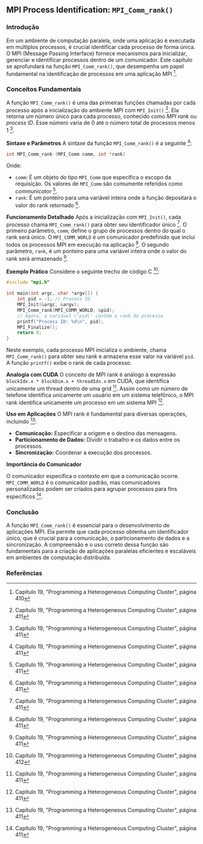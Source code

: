 ## MPI Process Identification: `MPI_Comm_rank()`

### Introdução
Em um ambiente de computação paralela, onde uma aplicação é executada em múltiplos processos, é crucial identificar cada processo de forma única. O MPI (Message Passing Interface) fornece mecanismos para inicializar, gerenciar e identificar processos dentro de um comunicador. Este capítulo se aprofundará na função `MPI_Comm_rank()`, que desempenha um papel fundamental na identificação de processos em uma aplicação MPI [^4].

### Conceitos Fundamentais

A função `MPI_Comm_rank()` é uma das primeiras funções chamadas por cada processo após a inicialização do ambiente MPI com `MPI_Init()` [^5]. Ela retorna um número único para cada processo, conhecido como *MPI rank* ou *process ID*. Esse número varia de 0 até o número total de processos menos 1 [^5].

**Sintaxe e Parâmetros**
A sintaxe da função `MPI_Comm_rank()` é a seguinte [^5]:
```c
int MPI_Comm_rank (MPI_Comm comm, int *rank)
```
Onde:
*   `comm`: É um objeto do tipo `MPI_Comm` que especifica o escopo da requisição. Os valores de `MPI_Comm` são comumente referidos como *communicator* [^5].
*   `rank`: É um ponteiro para uma variável inteira onde a função depositará o valor do rank retornado [^5].

**Funcionamento Detalhado**
Após a inicialização com `MPI_Init()`, cada processo chama `MPI_Comm_rank()` para obter seu identificador único [^5]. O primeiro parâmetro, `comm`, define o grupo de processos dentro do qual o rank será único. O `MPI_COMM_WORLD` é um comunicador predefinido que inclui todos os processos MPI em execução na aplicação [^5]. O segundo parâmetro, `rank`, é um ponteiro para uma variável inteira onde o valor do rank será armazenado [^5].

**Exemplo Prático**
Considere o seguinte trecho de código C [^6]:
```c
#include "mpi.h"

int main(int argc, char *argv[]) {
    int pid = -1; // Process ID
    MPI_Init(&argc, &argv);
    MPI_Comm_rank(MPI_COMM_WORLD, &pid);
    // Agora, a variável \'pid\' contém o rank do processo
    printf("Process ID: %d\n", pid);
    MPI_Finalize();
    return 0;
}
```
Neste exemplo, cada processo MPI inicializa o ambiente, chama `MPI_Comm_rank()` para obter seu rank e armazena esse valor na variável `pid`. A função `printf()` exibe o rank de cada processo.

**Analogia com CUDA**
O conceito de MPI rank é análogo à expressão `blockIdx.x * blockDim.x + threadIdx.x` em CUDA, que identifica unicamente um thread dentro de uma grid [^5]. Assim como um número de telefone identifica unicamente um usuário em um sistema telefônico, o MPI rank identifica unicamente um processo em um sistema MPI [^5].

**Uso em Aplicações**
O MPI rank é fundamental para diversas operações, incluindo [^5]:
*   **Comunicação:** Especificar a origem e o destino das mensagens.
*   **Particionamento de Dados:** Dividir o trabalho e os dados entre os processos.
*   **Sincronização:** Coordenar a execução dos processos.

**Importância do Comunicador**

O comunicador especifica o contexto em que a comunicação ocorre. `MPI_COMM_WORLD` é o comunicador padrão, mas comunicadores personalizados podem ser criados para agrupar processos para fins específicos [^5].

### Conclusão
A função `MPI_Comm_rank()` é essencial para o desenvolvimento de aplicações MPI. Ela permite que cada processo obtenha um identificador único, que é crucial para a comunicação, o particionamento de dados e a sincronização. A compreensão e o uso correto dessa função são fundamentais para a criação de aplicações paralelas eficientes e escaláveis em ambientes de computação distribuída.

### Referências
[^4]: Capítulo 19, "Programming a Heterogeneous Computing Cluster", página 410
[^5]: Capítulo 19, "Programming a Heterogeneous Computing Cluster", página 411
[^6]: Capítulo 19, "Programming a Heterogeneous Computing Cluster", página 412
<!-- END -->